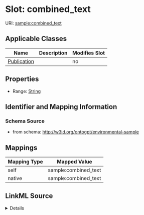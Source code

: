 

# Slot: combined_text

URI: [sample:combined_text](http://w3id.org/ontogpt/environmental-sample/combined_text)



<!-- no inheritance hierarchy -->





## Applicable Classes

| Name | Description | Modifies Slot |
| --- | --- | --- |
| [Publication](Publication.md) |  |  no  |







## Properties

* Range: [String](String.md)





## Identifier and Mapping Information







### Schema Source


* from schema: http://w3id.org/ontogpt/environmental-sample




## Mappings

| Mapping Type | Mapped Value |
| ---  | ---  |
| self | sample:combined_text |
| native | sample:combined_text |




## LinkML Source

<details>
```yaml
name: combined_text
from_schema: http://w3id.org/ontogpt/environmental-sample
rank: 1000
alias: combined_text
owner: Publication
domain_of:
- Publication
range: string

```
</details>